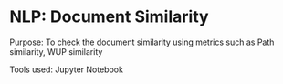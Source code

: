 # NLP: Document Similarity

Purpose: To check the document similarity using metrics such as Path similarity, WUP similarity

Tools used: Jupyter Notebook
